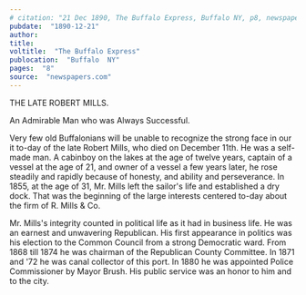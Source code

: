 ```yaml
---
# citation: "21 Dec 1890, The Buffalo Express, Buffalo NY, p8, newspapers.com."
pubdate:  "1890-12-21"
author: 
title: 
voltitle:  "The Buffalo Express"
publocation:  "Buffalo  NY"
pages:  "8"
source:  "newspapers.com"
---
```

THE LATE ROBERT MILLS. 

An Admirable Man who was Always Successful.

Very few old Buffalonians will be unable to recognize the strong face in our it to-day of the late Robert Mills, who died on December 11th. He was a self-made man. A cabinboy on the lakes at the age of twelve years, captain of a vessel at the age of 21, and owner of a vessel a few years later, he rose steadily and rapidly because of honesty, and ability and perseverance. In 1855, at the age of 31, Mr. Mills left the sailor's life and established a dry dock. That was the beginning of the large interests centered to-day about the firm of R. Mills & Co.

Mr. Mills's integrity counted in political life as it had in business life. He was an earnest and unwavering Republican. His first appearance in politics was his election to the Common Council from a strong Democratic ward. From 1868 till 1874 he was chairman of the Republican County Committee. In 1871 and '72 he was canal collector of this port. In 1880 he was appointed Police Commissioner by Mayor Brush. His public service was an honor to him and to the city. 

